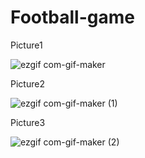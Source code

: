 # Football-game

Picture1

![ezgif com-gif-maker](https://user-images.githubusercontent.com/53148571/160302399-b730c30a-d0e2-4bfa-b741-1de04e205be0.gif)

Picture2

![ezgif com-gif-maker (1)](https://user-images.githubusercontent.com/53148571/160302430-4d70dc95-62ab-4e6f-a388-6ef174f39b20.gif)

Picture3

![ezgif com-gif-maker (2)](https://user-images.githubusercontent.com/53148571/160302444-922a0162-c0a0-4b32-83a8-2b1868aab19a.gif)



